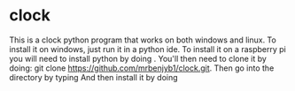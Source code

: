 # clock
This is a clock python program that works on both windows and linux.
To install it on windows, just run it in a python ide.
To install it on a raspberry pi you will need to install python by doing <sudo apt-get install python-tk>.
You'll then need to clone it by doing: 
git clone <https://github.com/mrbenjyb1/clock.git>.
Then go into the directory by typing 
<cd clock> 
And then install it by doing <sudo python clock.py install>
